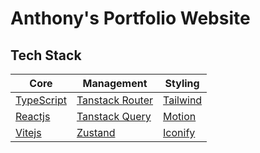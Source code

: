 # Anthony's Portfolio Website

## Tech Stack

| Core                                          | Management                                      | Styling                              |
| --------------------------------------------- | ----------------------------------------------- | ------------------------------------ |
| [TypeScript](https://www.typescriptlang.org/) | [Tanstack Router](https://tanstack.com/router/) | [Tailwind](https://tailwindcss.com/) |
| [Reactjs](https://react.dev/)                 | [Tanstack Query](https://tanstack.com/query/)   | [Motion](https://motion.dev/)        |
| [Vitejs](https://vite.dev/)                   | [Zustand](https://zustand.docs.pmnd.rs/)        | [Iconify](https://iconify.design/)   |
